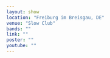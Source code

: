 ```yaml
---
layout: show
location: "Freiburg im Breisgau, DE"
venue: "Slow Club"
bands: ""
link: ""
poster: ""
youtube: ""
---
```



